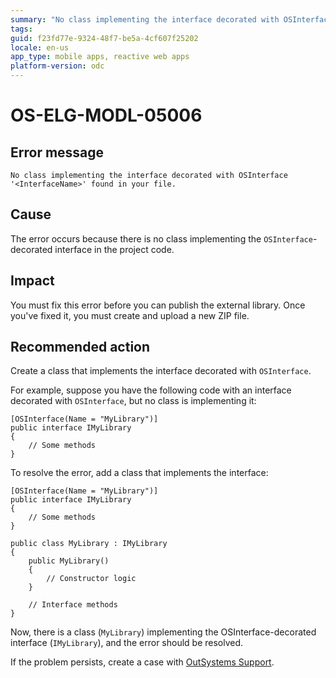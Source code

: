 ```yaml
---
summary: "No class implementing the interface decorated with OSInterface '<InterfaceName>' found in your file."
tags:
guid: f23fd77e-9324-48f7-be5a-4cf607f25202
locale: en-us
app_type: mobile apps, reactive web apps
platform-version: odc
---
```


# OS-ELG-MODL-05006

## Error message

`No class implementing the interface decorated with OSInterface '<InterfaceName>' found in your file.`

## Cause

The error occurs because there is no class implementing the `OSInterface`-decorated interface in the project code.

## Impact

You must fix this error before you can publish the external library. Once you've fixed it, you must create and upload a new ZIP file.

## Recommended action

Create a class that implements the interface decorated with `OSInterface`.

For example, suppose you have the following code with an interface decorated with `OSInterface`, but no class is implementing it:

    [OSInterface(Name = "MyLibrary")]
    public interface IMyLibrary
    {
        // Some methods
    }

To resolve the error, add a class that implements the interface:

    [OSInterface(Name = "MyLibrary")]
    public interface IMyLibrary
    {
        // Some methods
    }

    public class MyLibrary : IMyLibrary
    {
        public MyLibrary()
        {
            // Constructor logic
        }

        // Interface methods
    }

Now, there is a class (`MyLibrary`) implementing the OSInterface-decorated interface (`IMyLibrary`), and the error should be resolved.

If the problem persists, create a case with [OutSystems Support](https://www.outsystems.com/support/portal/open-support-case?ErrorCode=OS-ELG-MODL-05006).
